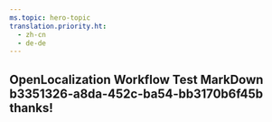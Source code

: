 ```yaml
---
ms.topic: hero-topic
translation.priority.ht: 
  - zh-cn
  - de-de
---
```

## OpenLocalization Workflow Test MarkDown b3351326-a8da-452c-ba54-bb3170b6f45b thanks!
